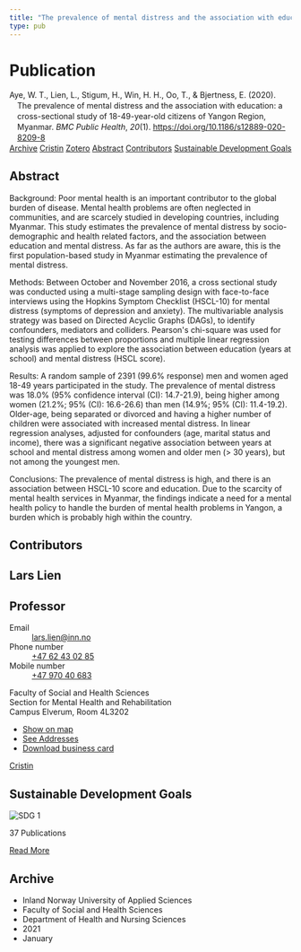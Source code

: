 ```yaml
---
title: "The prevalence of mental distress and the association with education: a cross-sectional study of 18-49-year-old citizens of Yangon Region, Myanmar"
type: pub
---
```

<h1>Publication</h1>
<article id="csl-bib-container-S2EAM3GL" class="csl-bib-container">
  <div class="csl-bib-body" style="line-height: 1.35; padding-left: 1em; text-indent:-1em;">
  <div class="csl-entry">Aye, W. T., Lien, L., Stigum, H., Win, H. H., Oo, T., &amp; Bjertness, E. (2020). The prevalence of mental distress and the association with education: a cross-sectional study of 18-49-year-old citizens of Yangon Region, Myanmar. <i>BMC Public Health</i>, <i>20</i>(1). <a href="https://doi.org/10.1186/s12889-020-8209-8">https://doi.org/10.1186/s12889-020-8209-8</a></div>
</div>
  <div class="csl-bib-buttons">
    <a href="#taxonomy-article-S2EAM3GL" class="csl-bib-button">Archive</a>
    <a href="https://app.cristin.no/results/show.jsf?id=1878143" alt="Cristin URL" class="csl-bib-button">Cristin</a>
    <a href="http://zotero.org/groups/5022929/items/S2EAM3GL" alt="Zotero URL" class="csl-bib-button">Zotero</a>
    <a href="#abstract-article-S2EAM3GL" class="csl-bib-button">Abstract</a>
    <a href="#contributors-article-S2EAM3GL" class="csl-bib-button">Contributors</a>
    <a href="#sdg-article-S2EAM3GL" class="csl-bib-button">Sustainable Development Goals</a>
  </div>
  <div id="csl-bib-meta-container-S2EAM3GL"></div>
</article>
<div id="csl-bib-meta-S2EAM3GL" class="csl-bib-meta">
  <article id="abstract-article-S2EAM3GL" class="abstract-article">
    <h1>Abstract</h1>
    Background: Poor mental health is an important contributor to the global burden of disease. Mental health problems are often neglected in communities, and are scarcely studied in developing countries, including Myanmar. This study estimates the prevalence of mental distress by socio-demographic and health related factors, and the association between education and mental distress. As far as the authors are aware, this is the first population-based study in Myanmar estimating the prevalence of mental distress. 
 
Methods: Between October and November 2016, a cross sectional study was conducted using a multi-stage sampling design with face-to-face interviews using the Hopkins Symptom Checklist (HSCL-10) for mental distress (symptoms of depression and anxiety). The multivariable analysis strategy was based on Directed Acyclic Graphs (DAGs), to identify confounders, mediators and colliders. Pearson's chi-square was used for testing differences between proportions and multiple linear regression analysis was applied to explore the association between education (years at school) and mental distress (HSCL score). 
 
Results: A random sample of 2391 (99.6% response) men and women aged 18-49 years participated in the study. The prevalence of mental distress was 18.0% (95% confidence interval (CI): 14.7-21.9), being higher among women (21.2%; 95% (CI): 16.6-26.6) than men (14.9%; 95% (CI): 11.4-19.2). Older-age, being separated or divorced and having a higher number of children were associated with increased mental distress. In linear regression analyses, adjusted for confounders (age, marital status and income), there was a significant negative association between years at school and mental distress among women and older men (&gt; 30 years), but not among the youngest men. 
 
Conclusions: The prevalence of mental distress is high, and there is an association between HSCL-10 score and education. Due to the scarcity of mental health services in Myanmar, the findings indicate a need for a mental health policy to handle the burden of mental health problems in Yangon, a burden which is probably high within the country.
  </article>
  <article id="contributors-article-S2EAM3GL" class="contributors-article">
    <h1>Contributors</h1>
    <div class="personas">
<div class="vrtx-hinn-person-card">
<div class="photo">
<i class="lar la-user-circle missing-person"></i>
</div>
<div class="info">
<hgroup><h1>Lars Lien</h1>
<h2>Professor</h2>
</hgroup><dl>
<dt>Email</dt>
<dd>
<a href="mailto:lars.lien@inn.no">lars.lien@inn.no</a>
</dd>
<dt>Phone number</dt>
<dd><a href="tel:+4762430285">
+47 62 43 02 85
</a></dd>
<dt>Mobile number</dt>
<dd><a href="tel:+4797040683">
+47 970 40 683
</a></dd>
</dl>
<p>
Faculty of Social and Health Sciences<br>
Section for Mental Health and Rehabilitation<br>
Campus Elverum,
Room 4L3202
</p>
<ul class="vrtx-hinn-links">
<li><a href="https://www.google.com/maps?q=60.88177,11.53669">Show on map</a></li>
<li><a href="https://www.inn.no/english/find-an-employee/lars-lien.html#vrtx-hinn-addresses">See Addresses</a></li>
<li><a href="https://www.inn.no/english/find-an-employee/lars-lien.html?vrtx=vcf">Download business card</a></li>
</ul>
</div>
</div>
<a href="https://app.cristin.no/persons/show.jsf?id=14287" alt="Cristin URL" class="personas-cristin">Cristin</a>
</div>
  </article>
  <article id="sdg-article-S2EAM3GL" class="sdg-article">
    <h1>Sustainable Development Goals</h1>
    <div class="sdg-container"><div id="sdg1" class="sdg">
<img src="{{< params subfolder >}}images/sdg/sdg01_en.png" class="image" alt="SDG 1">
<div class="sdg-overlay">
<p class="sdg-publication-count"><span>37</span> Publications</p>
<p><a href="https://sdgs.un.org/goals/goal1" class="sdg-read-more">Read More</a></p>
</div>
</div></div>
  </article>
  <article id="taxonomy-article-S2EAM3GL" class="taxonomy-article">
    <h1>Archive</h1>
    <ul>
      <li>Inland Norway University of Applied Sciences</li>
      <li>Faculty of Social and Health Sciences</li>
      <li>Department of Health and Nursing Sciences</li>
      <li>2021</li>
      <li>January</li>
    </ul>
  </article>
</div>
